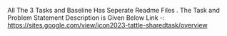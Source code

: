 All The 3 Tasks and Baseline Has Seperate Readme Files . The Task and Problem Statement Description is Given Below 
Link -: https://sites.google.com/view/icon2023-tattle-sharedtask/overview
